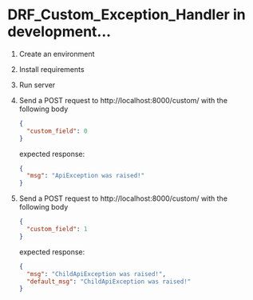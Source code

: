 # DRF_Custom_Exception_Handler in development...

1. Create an environment
2. Install requirements
3. Run server
4. Send a POST request to http://localhost:8000/custom/ with the following body

    ```json
    {
      "custom_field": 0
    }
    ```
    
    expected response:
    
    ```json
    {
      "msg": "ApiException was raised!"
    }
    ```

5. Send a POST request to http://localhost:8000/custom/ with the following body

    ```json
    {
      "custom_field": 1
    }
    ```
    
    expected response:
    
    ```json
    {
      "msg": "ChildApiException was raised!",
      "default_msg": "ChildApiException was raised!"
    }
    ```
